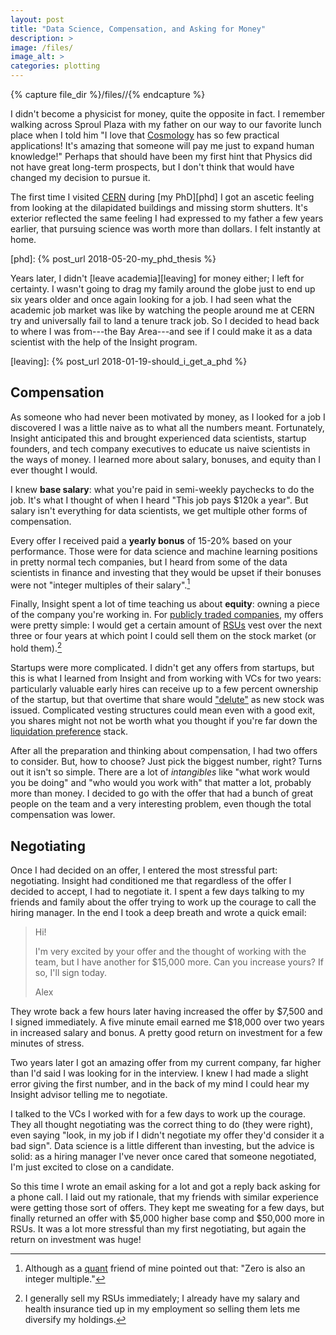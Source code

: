 ```yaml
---
layout: post
title: "Data Science, Compensation, and Asking for Money"
description: >
image: /files/
image_alt: >
categories: plotting
---
```


{% capture file_dir %}/files//{% endcapture %}

I didn't become a physicist for money, quite the opposite in fact. I remember
walking across Sproul Plaza with my father on our way to our favorite lunch
place when I told him "I love that [Cosmology][cosmology] has so few practical
applications! It's amazing that someone will pay me just to expand human
knowledge!" Perhaps that should have been my first hint that Physics did not
have great long-term prospects, but I don't think that would have changed my
decision to pursue it.

[cosmology]: https://en.wikipedia.org/wiki/Cosmology

The first time I visited [CERN][cern] during [my PhD][phd] I got an ascetic
feeling from looking at the dilapidated buildings and missing storm shutters.
It's exterior reflected the same feeling I had expressed to my father a few
years earlier, that pursuing science was worth more than dollars. I felt
instantly at home.

[cern]: https://en.wikipedia.org/wiki/CERN
[phd]: {% post_url 2018-05-20-my_phd_thesis %}

Years later, I didn't [leave academia][leaving] for money either; I left for
certainty. I wasn't going to drag my family around the globe just to end up
six years older and once again looking for a job. I had seen what the academic
job market was like by watching the people around me at CERN try and
universally fail to land a tenure track job. So I decided to head back to
where I was from---the Bay Area---and see if I could make it as a data
scientist with the help of the Insight program.

[leaving]: {% post_url 2018-01-19-should_i_get_a_phd %}

## Compensation

As someone who had never been motivated by money, as I looked for a job I
discovered I was a little naive as to what all the numbers meant. Fortunately,
Insight anticipated this and brought experienced data scientists, startup
founders, and tech company executives to educate us naive scientists in the
ways of money. I learned more about salary, bonuses, and equity than I ever
thought I would.

I knew **base salary**: what you're paid in semi-weekly paychecks to do the
job. It's what I thought of when I heard "This job pays $120k a year". But
salary isn't everything for data scientists, we get multiple other forms of
compensation.

Every offer I received paid a **yearly bonus** of 15-20% based on your
performance. Those were for data science and machine learning positions in
pretty normal tech companies, but I heard from some of the data scientists in
finance and investing that they would be upset if their bonuses were not
"integer multiples of their salary".[^1]

Finally, Insight spent a lot of time teaching us about **equity**: owning a
piece of the company you're working in. For [publicly traded
companies][public], my offers were pretty simple: I would get a certain amount
of [RSUs][rsu] vest over the next three or four years at which point I could
sell them on the stock market (or hold them).[^2]

[public]: https://en.wikipedia.org/wiki/Public_company
[rsu]: https://en.wikipedia.org/wiki/Restricted_stock

Startups were more complicated. I didn't get any offers from startups, but
this is what I learned from Insight and from working with VCs for two years:
particularly valuable early hires can receive up to a few percent ownership of
the startup, but that overtime that share would ["delute"][delution] as new
stock was issued. Complicated vesting structures could mean even with a good
exit, you shares might not not be worth what you thought if you're far down
the [liquidation preference][lp] stack.

[delution]: https://en.wikipedia.org/wiki/Stock_dilution
[lp]: https://en.wikipedia.org/wiki/Liquidation_preference

After all the preparation and thinking about compensation, I had two offers
to consider. But, how to choose? Just pick the biggest number, right? Turns
out it isn't so simple. There are a lot of _intangibles_ like "what work would
you be doing" and "who would you work with" that matter a lot, probably more
than money. I decided to go with the offer that had a bunch of great people on
the team and a very interesting problem, even though the total compensation
was lower.

## Negotiating

Once I had decided on an offer, I entered the most stressful part:
negotiating. Insight had conditioned me that regardless of the offer I decided
to accept, I had to negotiate it. I spent a few days talking to my friends and
family about the offer trying to work up the courage to call the hiring
manager. In the end I took a deep breath and wrote a quick email:

> Hi!
>
> I'm very excited by your offer and the thought of working with the team, but
> I have another for $15,000 more. Can you increase yours? If so, I'll sign
> today.
>
> Alex

They wrote back a few hours later having increased the offer by $7,500 and I
signed immediately. A five minute email earned me $18,000 over two years in
increased salary and bonus. A pretty good return on investment for a few
minutes of stress.

Two years later I got an amazing offer from my current company, far higher
than I'd said I was looking for in the interview. I knew I had made a slight
error giving the first number, and in the back of my mind I could hear my
Insight advisor telling me to negotiate.

I talked to the VCs I worked with for a few days to work up the courage. They
all thought negotiating was the correct thing to do (they were right), even
saying "look, in my job if I didn't negotiate my offer they'd consider it a
bad sign". Data science is a little different than investing, but the advice
is solid: as a hiring manager I've never once cared that someone negotiated,
I'm just excited to close on a candidate.

So this time I wrote an email asking for a lot and got a reply back asking
for a phone call. I laid out my rationale, that my friends with similar
experience were getting those sort of offers. They kept me sweating for a few
days, but finally returned an offer with $5,000 higher base comp and $50,000
more in RSUs. It was a lot more stressful than my first negotiating, but again
the return on investment was huge!

[^1]: Although as a [quant][quant] friend of mine pointed out that: "Zero is also an integer multiple."
[^2]: I generally sell my RSUs immediately; I already have my salary and health insurance tied up in my employment so selling them lets me diversify my holdings.

[quant]: https://en.wikipedia.org/wiki/Quantitative_analysis_(finance)
